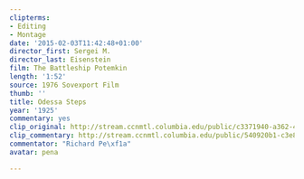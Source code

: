 ```yaml
---
clipterms:
- Editing
- Montage
date: '2015-02-03T11:42:48+01:00'
director_first: Sergei M.
director_last: Eisenstein
film: The Battleship Potemkin
length: '1:52'
source: 1976 Sovexport Film
thumb: ''
title: Odessa Steps
year: '1925'
commentary: yes
clip_original: http://stream.ccnmtl.columbia.edu/public/c3371940-a362-471b-888b-d8317e8548bc-002_potemkin_FLG-mp4-aac-480w-850kbps-ffmpeg.mp4
clip_commentary: http://stream.ccnmtl.columbia.edu/public/540920b1-c3e8-4dbe-9811-25465445b2a8_480-002_potemkin_commentary_FLG_et.mp4
commentator: "Richard Pe\xf1a"
avatar: pena

---
```

